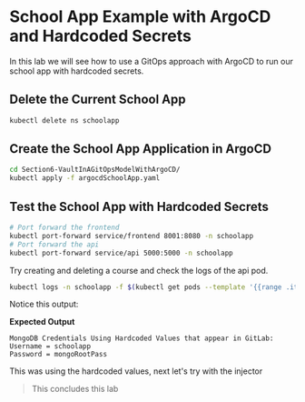 # School App Example with ArgoCD and Hardcoded Secrets

In this lab we will see how to use a GitOps approach with ArgoCD to run our school app with hardcoded secrets.

## Delete the Current School App

```bash
kubectl delete ns schoolapp
```

## Create the School App Application in ArgoCD

```bash
cd Section6-VaultInAGitOpsModelWithArgoCD/
kubectl apply -f argocdSchoolApp.yaml
```

## Test the School App with Hardcoded Secrets

```bash
# Port forward the frontend
kubectl port-forward service/frontend 8001:8080 -n schoolapp
# Port forward the api
kubectl port-forward service/api 5000:5000 -n schoolapp
```

Try creating and deleting a course and check the logs of the api pod.

```bash
kubectl logs -n schoolapp -f $(kubectl get pods --template '{{range .items}}{{.metadata.name}}{{end}}' --selector=app=api) -c api
```

Notice this output:

**Expected Output**
```
MongoDB Credentials Using Hardcoded Values that appear in GitLab: 
Username = schoolapp
Password = mongoRootPass
```

This was using the hardcoded values, next let's try with the injector

> This concludes this lab